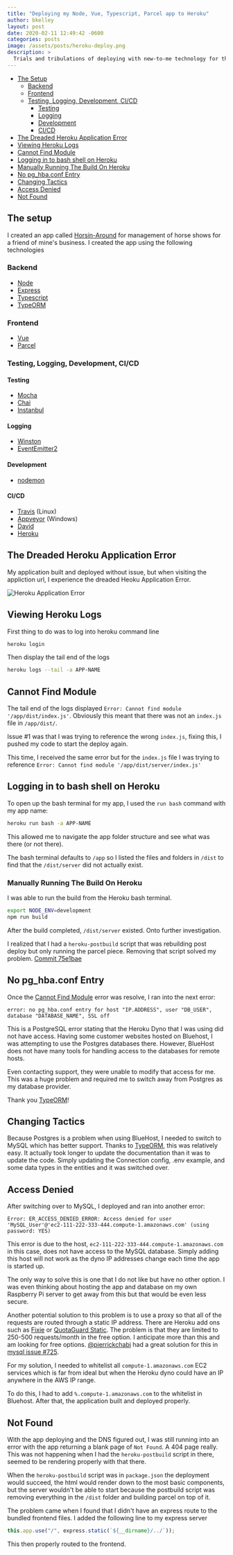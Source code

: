 ```yaml
---
title: "Deploying my Node, Vue, Typescript, Parcel app to Heroku"
author: bkelley
layout: post
date: 2020-02-11 12:49:42 -0600
categories: posts
image: /assets/posts/heroku-deploy.png
description: >
  Trials and tribulations of deploying with new-to-me technology for the [Horsin-Around](https://www.github.com/kelley12/horsin-around) application.
---
```


- [The Setup](#the-setup)
  - [Backend](#backend)
  - [Frontend](#frontend)
  - [Testing, Logging, Development, CI/CD](#testing,-logging,-development,-ci/cd)
    - [Testing](#testing)
    - [Logging](#logging)
    - [Development](#development)
    - [CI/CD](#ci/cd)
- [The Dreaded Heroku Application Error](#the-dreaded-heroku-application-error)
- [Viewing Heroku Logs](#viewing-heroku-logs)
- [Cannot Find Module](#cannot-find-module)
- [Logging in to bash shell on Heroku](#logging-in-to-bash-shell-on-Heroku)
- [Manually Running The Build On Heroku](#manually-running-the-build-on-heroku)
- [No pg_hba.conf Entry](#no-pg_hba.conf-entry)
- [Changing Tactics](#changing-tactics)
- [Access Denied](#access-denied)
- [Not Found](#not-found)

## The setup

I created an app called [Horsin-Around](https://www.github.com/kelley12/horsin-around) for management of horse shows for a friend of mine's business. I created the app using the following technologies

### Backend

- [Node](https://nodejs.org/en/)
- [Express](https://expressjs.com/)
- [Typescript](https://www.typescriptlang.org/)
- [TypeORM](https://typeorm.io/)

### Frontend

- [Vue](https://vuejs.org/)
- [Parcel](https://parceljs.org/)

### Testing, Logging, Development, CI/CD

#### Testing

- [Mocha](https://mochajs.org/)
- [Chai](https://www.chaijs.com/)
- [Instanbul](https://istanbul.js.org/)

#### Logging

- [Winston](https://github.com/winstonjs/winston)
- [EventEmitter2](https://github.com/EventEmitter2/EventEmitter2)

#### Development

- [nodemon](https://github.com/remy/nodemon)

#### CI/CD

- [Travis](https://travis-ci.com/) (Linux)
- [Appveyor](https://ci.appveyor.com/) (Windows)
- [David](https://david-dm.org/)
- [Heroku](https://heroku.com/)

## The Dreaded Heroku Application Error

My application built and deployed without issue, but when visiting the appliction url, I experience the dreaded Heoku Application Error.

![Heroku Application Error](/assets/images/heroku-application-error.png "Heroku Application Error")

## Viewing Heroku Logs

First thing to do was to log into heroku command line

```bash
heroku login
```

Then display the tail end of the logs

```bash
heroku logs --tail -a APP-NAME
```

## Cannot Find Module

The tail end of the logs displayed `Error: Cannot find module '/app/dist/index.js'`. Obviously this meant that there was not an `index.js` file in `/app/dist/`.

Issue #1 was that I was trying to reference the wrong `index.js`, fixing this, I pushed my code to start the deploy again.

This time, I received the same error but for the `index.js` file I was trying to reference `Error: Cannot find module '/app/dist/server/index.js'`

## Logging in to bash shell on Heroku

To open up the bash terminal for my app, I used the `run bash` command with my app name:

```bash
heroku run bash -a APP-NAME
```

This allowed me to navigate the app folder structure and see what was there (or not there).

The bash terminal defaults to `/app` so I listed the files and folders in `/dist` to find that the `/dist/server` did not actually exist.

### Manually Running The Build On Heroku

I was able to run the build from the Heroku bash terminal.

```bash
export NODE_ENV=development
npm run build
```

After the build completed, `/dist/server` existed. Onto further investigation.

I realized that I had a `heroku-postbuild` script that was rebuilding post deploy but only running the parcel piece. Removing that script solved my problem. [Commit 75e1bae](https://github.com/Kelley12/horsin-around/commit/75e1baeb9554887d6ea5312c4c94c07243f678c4)

## No pg_hba.conf Entry

Once the [Cannot Find Module](#cannot-find-module) error was resolve, I ran into the next error:

`error: no pg_hba.conf entry for host "IP.ADDRESS", user "DB_USER", database "DATABASE_NAME", SSL off`

This is a PostgreSQL error stating that the Heroku Dyno that I was using did not have access. Having some customer websites hosted on Bluehost, I was attempting to use the Postgres databases there. However, BlueHost does not have many tools for handling access to the databases for remote hosts.

Even contacting support, they were unable to modify that access for me. This was a huge problem and required me to switch away from Postgres as my database provider.

Thank you [TypeORM](https://typeorm.io/)!

## Changing Tactics

Because Postgres is a problem when using BlueHost, I needed to switch to MySQL which has better support. Thanks to [TypeORM](https://typeorm.io/), this was relatively easy. It actually took longer to update the documentation than it was to update the code. Simply updating the Connection config, .env example, and some data types in the entities and it was switched over.

## Access Denied

After switching over to MySQL, I deployed and ran into another error:

`Error: ER_ACCESS_DENIED_ERROR: Access denied for user 'MySQL_User'@'ec2-111-222-333-444.compute-1.amazonaws.com' (using password: YES)`

This error is due to the host, `ec2-111-222-333-444.compute-1.amazonaws.com` in this case, does not have access to the MySQL database. Simply adding this host will not work as the dyno IP addresses change each time the app is started up.

The only way to solve this is one that I do not like but have no other option. I was even thinking about hosting the app and database on my own Raspberry Pi server to get away from this but that would be even less secure.

Another potential solution to this problem is to use a proxy so that all of the requests are routed through a static IP address. There are Heroku add ons such as [Fixie](https://elements.heroku.com/addons/fixie) or [QuotaGuard Static](https://elements.heroku.com/addons/quotaguardstatic). The problem is that they are limited to 250-500 requests/month in the free option. I anticipate more than this and am looking for free options. [@pierrickchabi](https://github.com/pierrickchabi) had a great solution for this in [mysql issue #725](https://github.com/mysqljs/mysql/issues/725).

For my solution, I needed to whitelist all `compute-1.amazonaws.com` EC2 services which is far from ideal but when the Heroku dyno could have an IP anywhere in the AWS IP range.

To do this, I had to add `%.compute-1.amazonaws.com` to the whitelist in Bluehost. After that, the application built and deployed properly.

## Not Found

With the app deploying and the DNS figured out, I was still running into an error with the app returning a blank page of `Not Found`. A 404 page really. This was not happening when I had the `heroku-postbuild` script in there, seemed to be rendering properly with that there.

When the `heroku-postbuild` script was in `package.json` the deployment would succeed, the html would render down to the most basic components, but the server wouldn't be able to start because the postbuild script was removing everything in the `/dist` folder and building parcel on top of it.

The problem came when I found that I didn't have an express route to the bundled frontend files. I added the following line to my express server

```javascript
this.app.use("/", express.static(`${__dirname}/../`));
```

This then properly routed to the frontend.
